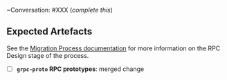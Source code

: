 ~Conversation: #XXX (*complete this*)


## Expected Artefacts

See the [Migration Process documentation](https://gitlab.com/gitlab-org/gitaly/blob/master/doc/MIGRATION_PROCESS.md#rpc-design-rpc-design) 
for more information on the RPC Design stage of the process.

- [ ] **`grpc-proto` RPC prototypes**: merged change
